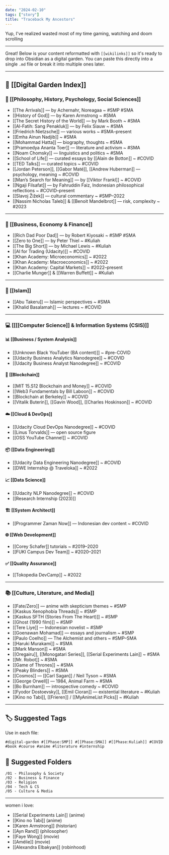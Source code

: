 ```yaml
---
date: "2024-02-10"
tags: ["story"]
title: "Traceback My Ancestors"
---
```


Yup, I've realized wasted most of my time gaming, watching and doom scrolling


---

Great! Below is your content reformatted with `[[wikilinks]]` so it's ready to drop into Obsidian as a digital garden. You can paste this directly into a single `.md` file or break it into multiple ones later.

---

## 🌿 [[Digital Garden Index]]

### 🧠 [[Philosophy, History, Psychology, Social Sciences]]

* [[The Arrivals]] — by Achernahr, Noreagaa \~ #SMP #SMA
* [[History of God]] — by Karen Armstrong \~ #SMA
* [[The Secret History of the World]] — by Mark Booth \~ #SMA
* [[Al-Fatih: Sang Penakluk]] — by Felix Siauw \~ #SMA
* [[Friedrich Nietzsche]] — various works \~ #SMA–present
* [[Emha Ainun Nadjib]] \~ #SMA
* [[Mohammad Hatta]] — biography, thoughts \~ #SMA
* [[Pramoedya Ananta Toer]] — literature and activism \~ #SMA
* [[Noam Chomsky]] — linguistics and politics \~ #SMA
* [[School of Life]] — curated essays by [[Alain de Botton]] \~ #COVID
* [[TED Talks]] — curated topics \~ #COVID
* [[Jordan Peterson]], [[Gabor Maté]], [[Andrew Huberman]] — psychology, meaning \~ #COVID
* [[Man’s Search for Meaning]] — by [[Viktor Frankl]] \~ #COVID
* [[Ngaji Filsafat]] — by Fahruddin Faiz, Indonesian philosophical reflections \~ #COVID–present
* [[Slavoj Žižek]] — cultural commentary \~ #SMP–2022
* [[Nassim Nicholas Taleb]] & [[Benoit Mandelbrot]] — risk, complexity \~ #2023

---

### 💼 [[Business, Economy & Finance]]

* [[Rich Dad Poor Dad]] — by Robert Kiyosaki \~ #SMP #SMA
* [[Zero to One]] — by Peter Thiel \~ #Kuliah
* [[The Big Short]] — by Michael Lewis \~ #Kuliah
* [[AI for Trading (Udacity)]] \~ #COVID
* [[Khan Academy: Microeconomics]] \~ #2022
* [[Khan Academy: Macroeconomics]] \~ #2022
* [[Khan Academy: Capital Markets]] \~ #2022–present
* [[Charlie Munger]] & [[Warren Buffett]] \~ #Kuliah

---

### 🕌 [[Islam]]

* [[Abu Takeru]] — Islamic perspectives \~ #SMA
* [[Khalid Basalamah]] — lectures \~ #COVID

---

### 💻 [[[[Computer Science]] & Information Systems (CSIS)]]

#### 📊 [[Business / System Analysis]]

* [[Unknown Black YouTuber (BA content)]] \~ #pre-COVID
* [[Udacity Business Analytics Nanodegree]] \~ #COVID
* [[Udacity Business Analyst Nanodegree]] \~ #COVID

#### 🔗 [[Blockchain]]

* [[MIT 15.S12 Blockchain and Money]] \~ #COVID
* [[Web3 Fundamentals by Bill Laboon]] \~ #COVID
* [[Blockchain at Berkeley]] \~ #COVID
* [[Vitalik Buterin]], [[Gavin Wood]], [[Charles Hoskinson]] \~ #COVID

#### ☁️ [[Cloud & DevOps]]

* [[Udacity Cloud DevOps Nanodegree]] \~ #COVID
* [[Linus Torvalds]] — open source figure
* [[OSS YouTube Channel]] \~ #COVID

#### 📦 [[Data Engineering]]

* [[Udacity Data Engineering Nanodegree]] \~ #COVID
* [[DWE Internship @ Traveloka]] \~ #2022

#### 📈 [[Data Science]]

* [[Udacity NLP Nanodegree]] \~ #COVID
* [[Research Internship (2023)]]

#### 🏗️ [[System Architect]]

* [[Programmer Zaman Now]] — Indonesian dev content \~ #COVID

#### 🌐 [[Web Development]]

* [[Corey Schafer]] tutorials \~ #2019–2020
* [[FUKI Campus Dev Team]] \~ #2020–2021

#### ✅ [[Quality Assurance]]

* [[Tokopedia DevCamp]] \~ #2022

---

### 📚 [[Culture, Literature, and Media]]

* [[Fate/Zero]] — anime with skepticism themes \~ #SMP
* [[Kaskus Xenophobia Threads]] \~ #SMP
* [[Kaskus SFTH (Stories From The Heart)]] \~ #SMP
* [[Ghost (1990 film)]] \~ #SMP
* [[Tere Liye]] — Indonesian novelist \~ #SMP
* [[Goenawan Mohamad]] — essays and journalism \~ #SMP
* [[Paulo Coelho]] — The Alchemist and others \~ #SMP–SMA
* [[Haruki Murakami]] \~ #SMA
* [[Mark Manson]] \~ #SMA
* [[Oregairu]], [[Monogatari Series]], [[Serial Experiments Lain]] \~ #SMA
* [[Mr. Robot]] \~ #SMA
* [[Game of Thrones]] \~ #SMA
* [[Peaky Blinders]] \~ #SMA
* [[Cosmos]] — [[Carl Sagan]] / Neil Tyson \~ #SMA
* [[George Orwell]] — 1984, Animal Farm \~ #SMA
* [[Bo Burnham]] — introspective comedy \~ #COVID
* [[Fyodor Dostoevsky]], [[Emil Cioran]] — existential literature \~ #Kuliah
* [[Kino no Tabi]], [[Frieren]] / [[MyAnimeList Picks]] \~ #Kuliah

---

## 🏷 Suggested Tags

Use in each file:

```
#digital-garden #[[Phase:SMP]] #[[Phase:SMA]] #[[Phase:Kuliah]] #COVID #book #course #anime #literature #internship
```

## 📁 Suggested Folders

```
/01 - Philosophy & Society
/02 - Business & Finance
/03 - Religion
/04 - Tech & CS
/05 - Culture & Media
```

---

women i love:

- [[Serial Experiments Lain]] (anime)
- [[Kino no Tabi]] (anime)
- [[Karen Armstrong]] (historian)
- [[Ayn Rand]] (philosopher)
- [[Faye Wong]] (movie)
- [[Amélie]] (movie)
- [[Alexandra Elbakyan]] (robinhood)
